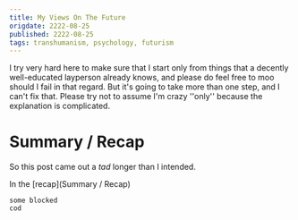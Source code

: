 ```yaml
---
title: My Views On The Future
origdate: 2222-08-25
published: 2222-08-25
tags: transhumanism, psychology, futurism
---
```



I try very hard here to make sure that I start only from things that
a decently well-educated layperson already knows, and please do feel
free to moo
should I fail in that  regard.  But it's going to take more than one
step, and I can't fix that.  Please try not to assume I'm crazy
''only'' because the explanation is complicated.

# Summary / Recap

So this post came out a *tad* longer than I intended.

In the [recap](Summary / Recap)

```
some blocked
cod
```

